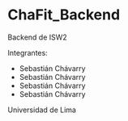 # ChaFit_Backend
Backend de ISW2

Integrantes:

- Sebastián Chávarry
- Sebastián Chávarry
- Sebastián Chávarry
- Sebastián Chávarry

Universidad de Lima
